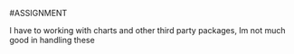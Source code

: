 #ASSIGNMENT

I have to working with charts and other third party packages, Im not much good in handling these
